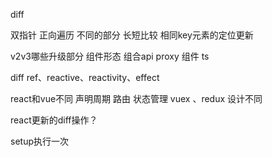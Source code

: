 diff

双指针 正向遍历
不同的部分 长短比较
相同key元素的定位更新


v2v3哪些升级部分
组件形态 组合api
proxy 组件 ts

diff
ref、reactive、reactivity、effect

react和vue不同
声明周期
路由
状态管理
vuex 、redux
设计不同

react更新的diff操作？


setup执行一次
